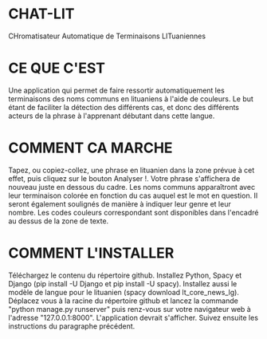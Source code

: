 # CHAT-LIT
CHromatisateur Automatique de Terminaisons LITuaniennes

# CE QUE C'EST
Une application qui permet de faire ressortir automatiquement les terminaisons des noms communs en lituaniens à l'aide de couleurs. Le but étant de faciliter la détection des différents cas, et donc des différents acteurs de la phrase à l'apprenant débutant dans cette langue.

# COMMENT CA MARCHE
Tapez, ou copiez-collez, une phrase en lituanien dans la zone prévue à cet effet, puis cliquez sur le bouton Analyser !. Votre phrase s'affichera de nouveau juste en dessous du cadre. Les noms communs apparaîtront avec leur terminaison colorée en fonction du cas auquel est le mot en question. Il seront également soulignés de manière à indiquer leur genre et leur nombre. Les codes couleurs correspondant sont disponibles dans l'encadré au dessus de la zone de texte.

# COMMENT L'INSTALLER
Téléchargez le contenu du répertoire github. Installez Python, Spacy et Django (pip install -U Django et pip install -U spacy). Installez aussi le modèle de langue pour le lituanien (spacy download lt_core_news_lg). Déplacez vous à la racine du répertoire github et lancez la commande "python manage.py runserver" puis renz-vous sur votre navigateur web à l'adresse "127.0.0.1:8000". L'application devrait s'afficher. Suivez ensuite les instructions du paragraphe précédent.

